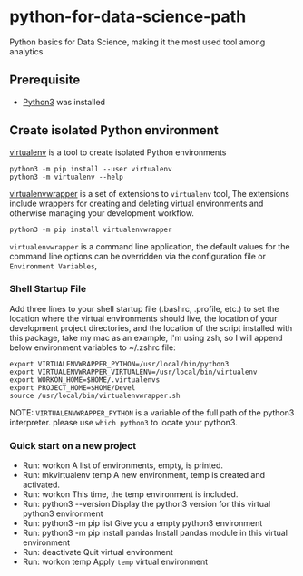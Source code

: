 # python-for-data-science-path
Python basics for Data Science, making it the most used tool among analytics

## Prerequisite
- [Python3](https://www.python.org/downloads/) was installed


## Create isolated Python environment
[virtualenv](https://virtualenv.pypa.io/en/latest/) is a tool to create isolated Python environments
```
python3 -m pip install --user virtualenv
python3 -m virtualenv --help
```
[virtualenvwrapper](https://virtualenvwrapper.readthedocs.io/en/latest/install.html) is a set of extensions to `virtualenv` tool, The extensions include wrappers for creating and deleting virtual environments and otherwise managing your development workflow.
```
python3 -m pip install virtualenvwrapper
```
`virtualenvwrapper` is a command line application, the default values for the command line options can be overridden via the configuration file or `Environment Variables`, 

### Shell Startup File
Add three lines to your shell startup file (.bashrc, .profile, etc.) to set the location where the virtual environments should live, the location of your development project directories, and the location of the script installed with this package, take my mac as an example, I'm using zsh, so I will append below environment variables to ~/.zshrc file:
```
export VIRTUALENVWRAPPER_PYTHON=/usr/local/bin/python3
export VIRTUALENVWRAPPER_VIRTUALENV=/usr/local/bin/virtualenv
export WORKON_HOME=$HOME/.virtualenvs
export PROJECT_HOME=$HOME/Devel
source /usr/local/bin/virtualenvwrapper.sh
```
NOTE: `VIRTUALENVWRAPPER_PYTHON` is a variable of the full path of the python3 interpreter. please use `which python3` to locate your python3.

### Quick start on a new project
- Run: workon
A list of environments, empty, is printed.
- Run: mkvirtualenv temp
A new environment, temp is created and activated.
- Run: workon
This time, the temp environment is included.
- Run: python3 --version
Display the python3 version for this virtual python3 environment
- Run: python3 -m pip list
Give you a empty python3 environment
- Run: python3 -m pip install pandas
Install pandas module in this virtual environment
- Run: deactivate
Quit virtual environment 
- Run: workon temp
Apply `temp` virtual environment